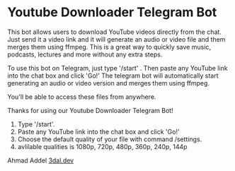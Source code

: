 # Youtube Downloader Telegram Bot

This bot allows users to download YouTube videos directly from the chat. Just send it a video link and it will generate an audio or video file and them merges them using ffmpeg.
This is a great way to quickly save music, podcasts, lectures and more without any extra steps. 

To use this bot on Telegram, just type '/start' . Then paste any YouTube link into the chat box and click 'Go!' The telegram bot will automatically start generating an audio or video version and merges them using ffmpeg.

You'll be able to access these files from anywhere. 


Thanks for using our Youtube Downloader Telegram Bot!


1) Type '/start'.
2) Paste any YouTube link into the chat box and click 'Go!'
3) Choose the default quality of your file with command /settings.
4) avlilable qualities is 1080p, 720p, 480p, 360p, 240p, 144p


Ahmad Addel [3dal.dev](3adl.dev)